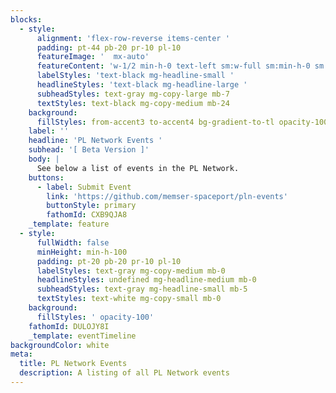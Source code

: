 ```yaml
---
blocks:
  - style:
      alignment: 'flex-row-reverse items-center '
      padding: pt-44 pb-20 pr-10 pl-10
      featureImage: '  mx-auto'
      featureContent: 'w-1/2 min-h-0 text-left sm:w-full sm:min-h-0 sm:text-left'
      labelStyles: 'text-black mg-headline-small '
      headlineStyles: 'text-black mg-headline-large '
      subheadStyles: text-gray mg-copy-large mb-7
      textStyles: text-black mg-copy-medium mb-24
    background:
      fillStyles: from-accent3 to-accent4 bg-gradient-to-tl opacity-100
    label: ''
    headline: 'PL Network Events '
    subhead: '[ Beta Version ]'
    body: |
      See below a list of events in the PL Network.
    buttons:
      - label: Submit Event
        link: 'https://github.com/memser-spaceport/pln-events'
        buttonStyle: primary
        fathomId: CXB9QJA8
    _template: feature
  - style:
      fullWidth: false
      minHeight: min-h-100
      padding: pt-20 pb-20 pr-10 pl-10
      labelStyles: text-gray mg-copy-medium mb-0
      headlineStyles: undefined mg-headline-medium mb-0
      subheadStyles: text-gray mg-headline-small mb-5
      textStyles: text-white mg-copy-small mb-0
    background:
      fillStyles: ' opacity-100'
    fathomId: DULOJY8I
    _template: eventTimeline
backgroundColor: white
meta:
  title: PL Network Events
  description: A listing of all PL Network events
---
```





